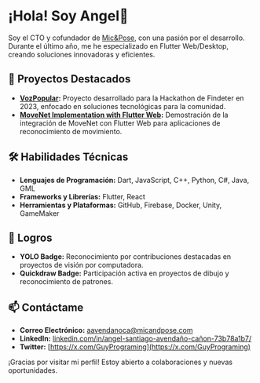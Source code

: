 # ¡Hola! Soy Angel👋

Soy el CTO y cofundador de [Mic&Pose](https://www.linkedin.com/company/micandpose/), con una pasión por el desarrollo. Durante el último año, me he especializado en Flutter Web/Desktop, creando soluciones innovadoras y eficientes.

## 🚀 Proyectos Destacados

- **[VozPopular](https://github.com/MyNameIsDotPy/VozPopular):** Proyecto desarrollado para la Hackathon de Findeter en 2023, enfocado en soluciones tecnológicas para la comunidad.
- **[MoveNet Implementation with Flutter Web](https://github.com/MyNameIsDotPy/MoveNet-Implementation-with-Flutter-Web):** Demostración de la integración de MoveNet con Flutter Web para aplicaciones de reconocimiento de movimiento.

## 🛠️ Habilidades Técnicas

- **Lenguajes de Programación:** Dart, JavaScript, C++, Python, C#, Java, GML
- **Frameworks y Librerías:** Flutter, React
- **Herramientas y Plataformas:** GitHub, Firebase, Docker, Unity, GameMaker

## 🎯 Logros

- **YOLO Badge:** Reconocimiento por contribuciones destacadas en proyectos de visión por computadora.
- **Quickdraw Badge:** Participación activa en proyectos de dibujo y reconocimiento de patrones.

## 📫 Contáctame

- **Correo Electrónico:** [aavendanoca@micandpose.com](mailto:aavendanoca@micandpose.com)
- **LinkedIn:** [linkedin.com/in/angel-santiago-avendaño-cañon-73b78a1b7/](https://www.linkedin.com/in/angel-santiago-avenda%C3%B1o-ca%C3%B1on-73b78a1b7/)
- **Twitter:** [https://x.com/GuyPrograming](https://x.com/GuyPrograming)

¡Gracias por visitar mi perfil! Estoy abierto a colaboraciones y nuevas oportunidades.
